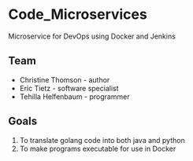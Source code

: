 # Code_Microservices
Microservice for DevOps using Docker and Jenkins

## Team
- Christine Thomson - author
- Eric Tietz - software specialist
- Tehilla Helfenbaum - programmer

## Goals
1. To translate golang code into both java and python
2. To make programs executable for use in Docker

